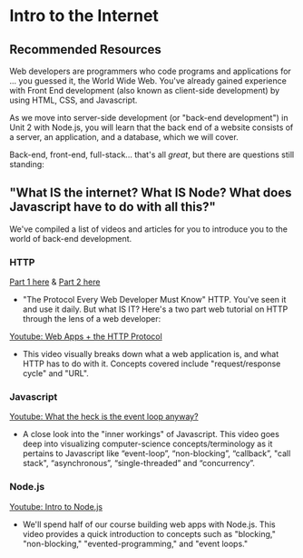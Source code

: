 # Intro to the Internet
## Recommended Resources

Web developers are programmers who code programs and applications for ... you guessed it, the World Wide Web. You've already gained experience with Front End development (also known as client-side development) by using HTML, CSS, and Javascript.

As we move into server-side development (or "back-end development") in Unit 2 with Node.js, you will learn that the back end of a website consists of a server, an application, and a database, which we will cover.

Back-end, front-end, full-stack... that's all *great*, but there are questions still standing:

## "What IS the internet? What IS Node? What does Javascript have to do with all this?"

We've compiled a list of videos and articles for you to introduce you to the world of back-end development.

### HTTP
[Part 1 here](https://code.tutsplus.com/tutorials/http-the-protocol-every-web-developer-must-know-part-1--net-31177) & [Part 2 here](https://code.tutsplus.com/tutorials/http-the-protocol-every-web-developer-must-know-part-2--net-31155)

- "The Protocol Every Web Developer Must Know" HTTP. You've seen it and use it daily. But what IS IT? Here's a two part web tutorial on HTTP through the lens of a web developer:


[Youtube: Web Apps + the HTTP Protocol](https://www.youtube.com/watch?v=RsQ1tFLwldY)

- This video visually breaks down what a web application is, and what HTTP has to do with it. Concepts covered include "request/response cycle" and "URL".


### Javascript
[Youtube: What the heck is the event loop anyway?](https://www.youtube.com/watch?v=8aGhZQkoFbQ)

- A close look into the "inner workings" of Javascript. This video goes deep into visualizing computer-science concepts/terminology as it pertains to Javascript like “event-loop”, “non-blocking”, “callback”, "call stack", “asynchronous”, “single-threaded” and “concurrency”.

### Node.js
[Youtube: Intro to Node.js](https://www.youtube.com/watch?v=GJmFG4ffJZU)

- We'll spend half of our course building web apps with Node.js. This video provides a quick introduction to concepts such as "blocking," "non-blocking," "evented-programming," and "event loops."
